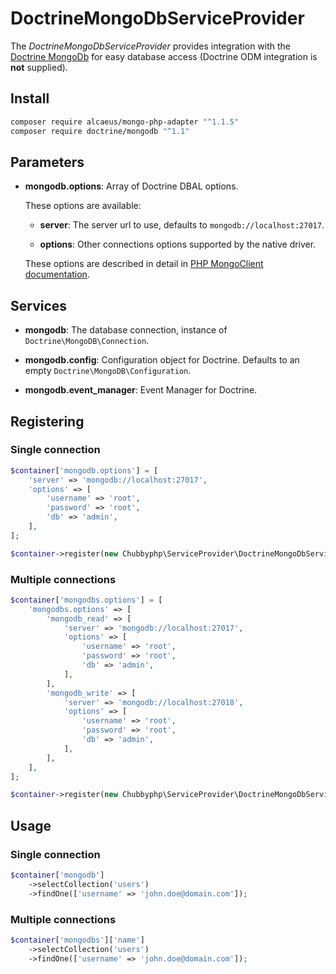# DoctrineMongoDbServiceProvider

The *DoctrineMongoDbServiceProvider* provides integration with the [Doctrine MongoDb][1]
for easy database access
(Doctrine ODM integration is **not** supplied).

## Install

```sh
composer require alcaeus/mongo-php-adapter "^1.1.5"
composer require doctrine/mongodb "^1.1"
```

## Parameters

* **mongodb.options**: Array of Doctrine DBAL options.

  These options are available:

  * **server**: The server url to use, defaults to ``mongodb://localhost:27017``.

  * **options**: Other connections options supported by the native driver.

  These options are described in detail in [PHP MongoClient documentation][2].

## Services

* **mongodb**: The database connection, instance of
  ``Doctrine\MongoDB\Connection``.

* **mongodb.config**: Configuration object for Doctrine. Defaults to
  an empty ``Doctrine\MongoDB\Configuration``.

* **mongodb.event_manager**: Event Manager for Doctrine.

## Registering

### Single connection

```php
$container['mongodb.options'] = [
    'server' => 'mongodb://localhost:27017',
    'options' => [
        'username' => 'root',
        'password' => 'root',
        'db' => 'admin',
    ],
];

$container->register(new Chubbyphp\ServiceProvider\DoctrineMongoDbServiceProvider()));
```

### Multiple connections

```php
$container['mongodbs.options'] = [
    'mongodbs.options' => [
        'mongodb_read' => [
            'server' => 'mongodb://localhost:27017',
            'options' => [
                'username' => 'root',
                'password' => 'root',
                'db' => 'admin',
            ],
        ],
        'mongodb_write' => [
            'server' => 'mongodb://localhost:27018',
            'options' => [
                'username' => 'root',
                'password' => 'root',
                'db' => 'admin',
            ],
        ],
    ],
];

$container->register(new Chubbyphp\ServiceProvider\DoctrineMongoDbServiceProvider());
```

## Usage

### Single connection

```php
$container['mongodb']
    ->selectCollection('users')
    ->findOne(['username' => 'john.doe@domain.com']);
```

### Multiple connections

```php
$container['mongodbs']['name']
    ->selectCollection('users')
    ->findOne(['username' => 'john.doe@domain.com']);
```

[1]: https://www.doctrine-project.org/projects/mongodb.html
[2]: http://php.net/manual/de/mongo.connecting.php
